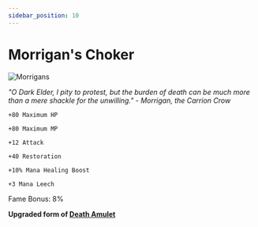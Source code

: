 ```yaml
---
sidebar_position: 10
---
```


# Morrigan's Choker

![Morrigans](https://vwiki.valorserver.com/api/item/picture/morrigan's%20choker)

<i>"O Dark Elder, I pity to protest, but the burden of death can be much more than a mere shackle for the unwilling." - Morrigan, the Carrion Crow</i>

    +80 Maximum HP
    
    +80 Maximum MP
    
    +12 Attack
    
    +40 Restoration
    
    +10% Mana Healing Boost
    
    +3 Mana Leech
    
Fame Bonus: 8%

**Upgraded form of [Death Amulet](https://wiki-test.valorserver.com/docs/items/rings/ut/death_amulet)**
